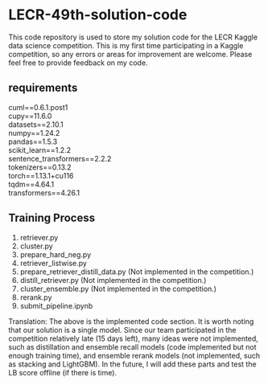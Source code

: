 # LECR-49th-solution-code

This code repository is used to store my solution code for the LECR Kaggle data science competition. This is my first time participating in a Kaggle competition, so any errors or areas for improvement are welcome. Please feel free to provide feedback on my code.

## requirements
cuml==0.6.1.post1  
cupy==11.6.0   
datasets==2.10.1   
numpy==1.24.2   
pandas==1.5.3   
scikit_learn==1.2.2   
sentence_transformers==2.2.2   
tokenizers==0.13.2   
torch==1.13.1+cu116   
tqdm==4.64.1   
transformers==4.26.1

## Training Process
1. retriever.py
2. cluster.py
3. prepare_hard_neg.py
4. retriever_listwise.py
5. prepare_retriever_distill_data.py (Not implemented in the competition.)
6. distill_retriever.py (Not implemented in the competition.)
7. cluster_ensemble.py (Not implemented in the competition.)
8. rerank.py 
9. submit_pipeline.ipynb

Translation: The above is the implemented code section. It is worth noting that our solution is a single model. Since our team participated in the competition relatively late (15 days left), many ideas were not implemented, such as distillation and ensemble recall models (code implemented but not enough training time), and ensemble rerank models (not implemented, such as stacking and LightGBM). In the future, I will add these parts and test the LB score offline (if there is time).
